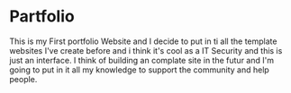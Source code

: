 # Partfolio
This is my First portfolio Website and I decide to put in ti all the template websites I've create before
and i think it's cool as a IT Security and this is just an interface. I think of building an complate site
in the futur and I'm going to put in it all my knowledge to support the community and help people.
